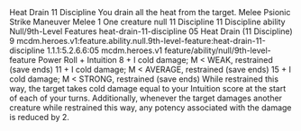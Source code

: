 <ability>
  <name>Heat Drain</name>
  <cost>11 Discipline</cost>
  <flavor>You drain all the heat from the target.</flavor>
  <keywords>
    <keyword>Melee</keyword>
    <keyword>Psionic</keyword>
    <keyword>Strike</keyword>
  </keywords>
  <type>Maneuver</type>
  <distance>Melee 1</distance>
  <target>One creature</target>
  <metadata>
    <class>null</class>
    <cost>11 Discipline</cost>
    <cost_amount>11</cost_amount>
    <cost_resource>Discipline</cost_resource>
    <feature_type>ability</feature_type>
    <file_dpath>Null/9th-Level Features</file_dpath>
    <item_id>heat-drain-11-discipline</item_id>
    <item_index>05</item_index>
    <item_name>Heat Drain (11 Discipline)</item_name>
    <level>9</level>
    <scc>mcdm.heroes.v1:feature.ability.null.9th-level-feature:heat-drain-11-discipline</scc>
    <scdc>1.1.1:5.2.6.6:05</scdc>
    <source>mcdm.heroes.v1</source>
    <type>feature/ability/null/9th-level-feature</type>
  </metadata>
  <effects>
    <effect type="roll">
      <roll>Power Roll + Intuition</roll>
      <t1>8 + I cold damage; M &lt; WEAK, restrained (save ends)</t1>
      <t2>11 + I cold damage; M &lt; AVERAGE, restrained (save ends)</t2>
      <t3>15 + I cold damage; M &lt; STRONG, restrained (save ends)</t3>
    </effect>
    <effect type="mundane">While restrained this way, the target takes cold damage equal to your Intuition score at the start of each of your turns. Additionally, whenever the target damages another creature while restrained this way, any potency associated with the damage is reduced by 2.</effect>
  </effects>
</ability>
